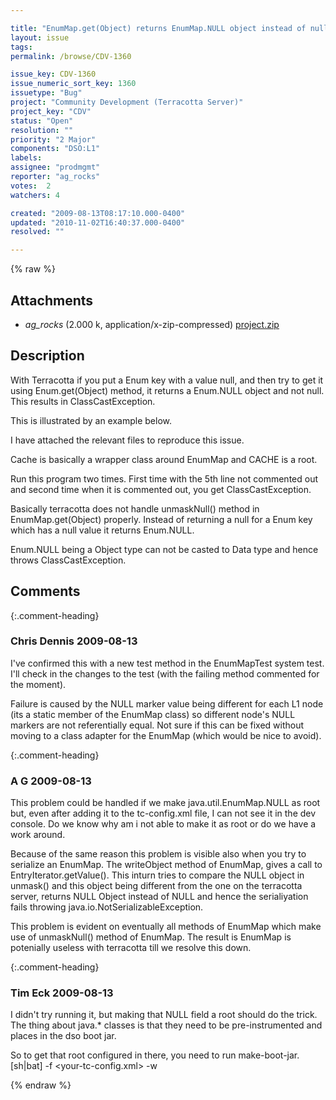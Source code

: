 ```yaml
---

title: "EnumMap.get(Object) returns EnumMap.NULL object instead of null    "
layout: issue
tags: 
permalink: /browse/CDV-1360

issue_key: CDV-1360
issue_numeric_sort_key: 1360
issuetype: "Bug"
project: "Community Development (Terracotta Server)"
project_key: "CDV"
status: "Open"
resolution: ""
priority: "2 Major"
components: "DSO:L1"
labels: 
assignee: "prodmgmt"
reporter: "ag_rocks"
votes:  2
watchers: 4

created: "2009-08-13T08:17:10.000-0400"
updated: "2010-11-02T16:40:37.000-0400"
resolved: ""

---
```




{% raw %}


## Attachments

* <em>ag_rocks</em> (2.000 k, application/x-zip-compressed) [project.zip](/attachments/CDV/CDV-1360/project.zip)




## Description

<div markdown="1" class="description">

With Terracotta if you put a Enum key with a value null, and then try to get it using Enum.get(Object) method, it returns a Enum.NULL object and not null. This results in ClassCastException. 

This is illustrated by an example below. 

I have attached the relevant files to reproduce this issue.

Cache is basically a wrapper class around EnumMap and CACHE is a root. 

Run this program two times. First time with the 5th line not commented out and second time when it is commented out, you get ClassCastException. 

Basically terracotta does not handle unmaskNull() method in EnumMap.get(Object) properly. Instead of returning a null for a Enum key which has a null value it returns Enum.NULL. 

Enum.NULL being a Object type can not be casted to Data type and hence throws ClassCastException. 

</div>

## Comments


{:.comment-heading}
### **Chris Dennis** <span class="date">2009-08-13</span>

<div markdown="1" class="comment">

I've confirmed this with a new test method in the EnumMapTest system test.  I'll check in the changes to the test (with the failing method commented for the moment).

Failure is caused by the NULL marker value being different for each L1 node (its a static member of the EnumMap class) so different node's NULL markers are not referentially equal.  Not sure if this can be fixed without moving to a class adapter for the EnumMap (which would be nice to avoid).

</div>


{:.comment-heading}
### **A G** <span class="date">2009-08-13</span>

<div markdown="1" class="comment">

This problem could be handled if we make java.util.EnumMap.NULL as root but, even after adding it to the tc-config.xml file, I can not see it in the dev console. Do we know why am i not able to make it as root or do we have a work around. 

Because of the same reason this problem is visible also when you try to serialize an EnumMap. The writeObject method of EnumMap, gives a call to EntryIterator.getValue(). This inturn tries to compare the NULL object in unmask() and this object being different from the one on the terracotta server, returns NULL Object instead of NULL and hence the serialiyation fails throwing java.io.NotSerializableException.

This problem is evident on eventually all methods of EnumMap which make use of unmaskNull() method of EnumMap. The result is EnumMap is potenially useless with terracotta till we resolve this down.

</div>


{:.comment-heading}
### **Tim Eck** <span class="date">2009-08-13</span>

<div markdown="1" class="comment">

I didn't try running it, but making that NULL field a root should do the trick. The thing about java.\* classes is that they need to be pre-instrumented and places in the dso boot jar. 

So to get that root configured in there, you need to run make-boot-jar.[sh|bat] -f <your-tc-config.xml> -w


</div>



{% endraw %}
